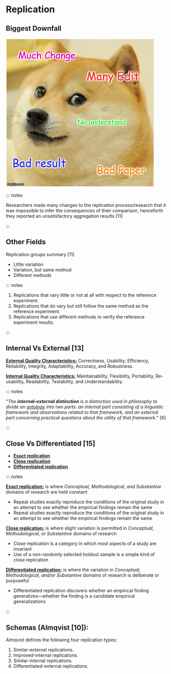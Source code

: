 # Replication

## Biggest Downfall

![Fig. 5 Downfall](./doge.bmp)

::: notes

Researchers made many changes to the replication process/research that it was impossible to infer the consequences of their comparison, henceforth  they reported  an unsatisfactory aggregation results [11]

:::

## Other Fields

Replication groups summary [11]

- Little variation
- Variation, but same method
- Different methods

::: notes

1. Replications that vary little or not at all with respect to the reference experiment.
2. Replications that do vary but still follow the same method as the reference experiment.
3. Replications that use different methods to verify the reference experiment results.

:::

## Internal Vs External [13]

**<u>External Quality Characteristics:</u>** Correctness, Usability, Efficiency, Reliability, Integrity, Adaptability, Accuracy, and Robustness.

**<u>Internal Quality Characteristics:</u>** Maintainability, Flexibility, Portability, Re-usability, Readability, Testability, and Understandability.

::: notes

 "*The **internal–external distinction** is a distinction used in philosophy to divide an [ontology](https://en.wikipedia.org/wiki/Ontology) into two parts: an internal part consisting of a linguistic framework  and observations related to that framework, and an external part  concerning practical questions about the utility of that framework.*" [6] 

::: 

## Close Vs Differentiated [15]

- **<u>Exact replication</u>** 
- **<u>Close replication</u>** 
- **<u>Differentiated replication</u>** 

::: notes

**<u>Exact replication:</u>**  is where *Conceptual, Methodological, and Substantive* domains of research are held constant

- Repeat studies exactly reproduce the conditions of the original study in an attempt to see whether the empirical findings remain the same
- Repeat studies exactly reproduce the conditions of the original study in an attempt to see whether the empirical findings remain the same

**<u>Close replication:</u>** is where slight variation is permitted in *Conceptual, Methodological, or Substantive* domains of research
- Close replication is a category in which most aspects of a study are invariant 
- Use of a non-randomly selected holdout sample is a simple kind of close replication

**<u>Differentiated replication:</u>** is where the variation in *Conceptual, Methodological, and/or Substantive* domains of research is deliberate or purposeful
- Differentiated replication discovers whether an empirical finding generalizes—whether the finding is a candidate empirical generalizations

:::

## Schemas (Almqvist [10]):

Almqvist defines the following four replication types:

1. Similar-external replications. 
2. Improved-internal replications. 
3. Similar-internal replications. 
4. Differentiated-external replications.

